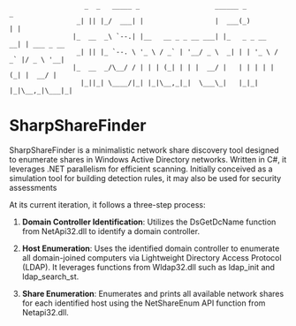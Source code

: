                        _  _   _____ _                   ______ _           _           
                     _| || |_/  ___| |                  |  ___(_)         | |          
                    |_  __  _\ `--.| |__   __ _ _ __ ___| |_   _ _ __   __| | ___ _ __ 
                     _| || |_ `--. \ '_ \ / _` | '__/ _ \  _| | | '_ \ / _` |/ _ \ '__|
                    |_  __  _/\__/ / | | | (_| | | |  __/ |   | | | | | (_| |  __/ |   
                      |_||_| \____/|_| |_|\__,_|_|  \___\_|   |_|_| |_|\__,_|\___|_|   
                                                                   


# SharpShareFinder

SharpShareFinder is a minimalistic network share discovery tool designed to enumerate shares in Windows Active Directory networks. Written in C#, it leverages .NET parallelism for efficient scanning. Initially conceived as a simulation tool for building detection rules, it may also be used for security assessments

At its current iteration, it follows a three-step process:

1. **Domain Controller Identification**: Utilizes the DsGetDcName function from NetApi32.dll to identify a domain controller.

2. **Host Enumeration**: Uses the identified domain controller to enumerate all domain-joined computers via Lightweight Directory Access Protocol (LDAP). It leverages functions from Wldap32.dll such as ldap_init and ldap_search_st.
   
3. **Share Enumeration**: Enumerates and prints all available network shares for each identified host using the NetShareEnum API function from Netapi32.dll. 


